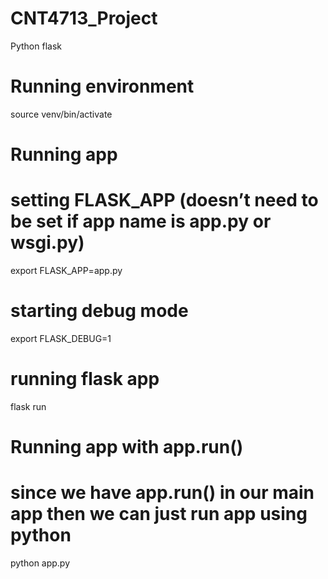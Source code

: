 # CNT4713_Project

Python flask

# Running environment
source venv/bin/activate

# Running app
# setting FLASK_APP (doesn’t need to be set if app name is app.py or wsgi.py)
export FLASK_APP=app.py
# starting debug mode
export FLASK_DEBUG=1
# running flask app 
flask run

# Running app with app.run()
# since we have app.run() in our main app then we can just run app using python
python app.py
